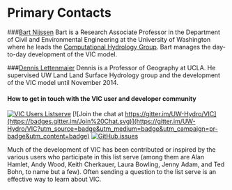 # Primary Contacts


###[Bart Nijssen](http://www.ce.washington.edu/people/faculty/faculty.php?id=124)
Bart is a Research Associate Professor in the Department of Civil and Environmental Engineering at the University of Washington where he leads the [Computational Hydrology Group](http://uw-hydro.github.io/). Bart manages the day-to-day development of the VIC model.

###[Dennis Lettenmaier](http://www.environment.ucla.edu/people/dennis-lettenmaier.php)
Dennis is a Professor of Geography at UCLA. He supervised UW Land Land Surface Hydrology group and the development of the VIC model until November 2014.

#### How to get in touch with the VIC user and developer community
[![VIC Users Listserve](https://img.shields.io/badge/VIC%20Users%20Listserve-Active-blue.svg)](https://mailman.u.washington.edu/mailman/listinfo/vic_users) [![Join the chat at https://gitter.im/UW-Hydro/VIC](https://badges.gitter.im/Join%20Chat.svg)](https://gitter.im/UW-Hydro/VIC?utm_source=badge&utm_medium=badge&utm_campaign=pr-badge&utm_content=badge) [![GitHub issues](https://img.shields.io/github/issues/UW-Hydro/VIC.svg?style=flat-square)](https://github.com/UW-Hydro/VIC/issues)

Much of the development of VIC has been contributed or inspired by the various users who participate in this list serve (among them are Alan Hamlet, Andy Wood, Keith Cherkauer, Laura Bowling, Jenny Adam, and Ted Bohn, to name but a few). Often sending a question to the list serve is an effective way to learn about VIC.
